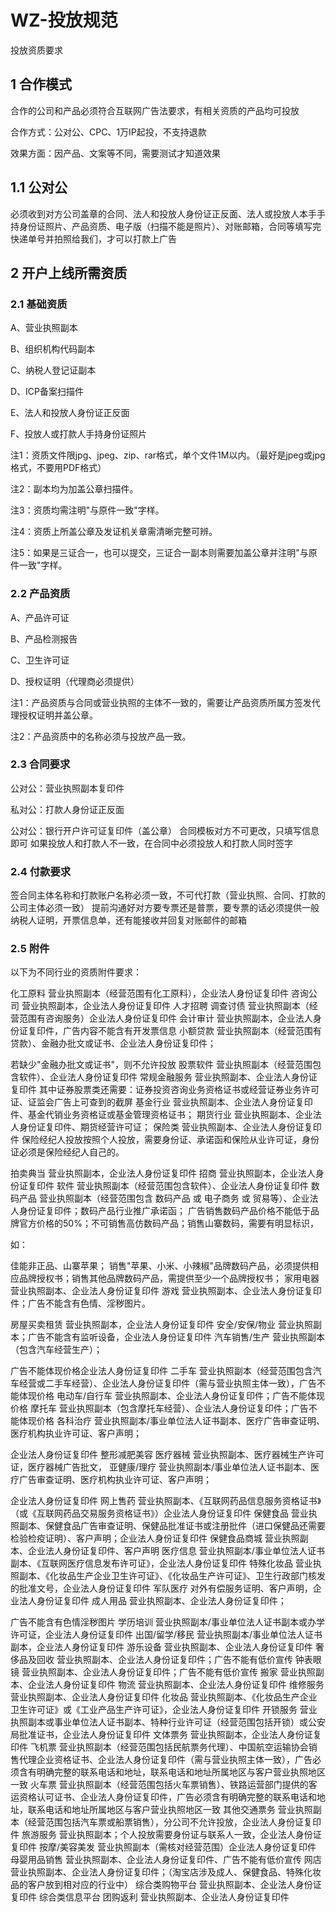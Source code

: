 # WZ-投放规范

投放资质要求

## 1 合作模式

合作的公司和产品必须符合互联网广告法要求，有相关资质的产品均可投放

合作方式：公对公、CPC、1万IP起投，不支持退款

效果方面：因产品、文案等不同，需要测试才知道效果

## 1.1 公对公

必须收到对方公司盖章的合同、法人和投放人身份证正反面、法人或投放人本手手持身份证照片、产品资质、电子版（扫描不能是照片）、对账邮箱，合同等填写完快递单号并拍照给我们，才可以打款上广告



## 2 开户上线所需资质

### 2.1 基础资质

A、营业执照副本 

B、组织机构代码副本 

C、纳税人登记证副本 

D、ICP备案扫描件 

E、法人和投放人身份证正反面 

F、投放人或打款人手持身份证照片



注1：资质文件限jpg、jpeg、zip、rar格式，单个文件1M以内。（最好是jpeg或jpg格式，不要用PDF格式） 

注2：副本均为加盖公章扫描件。 

注3：资质均需注明"与原件一致"字样。 

注4：资质上所盖公章及发证机关章需清晰完整可辨。 

注5：如果是三证合一，也可以提交，三证合一副本则需要加盖公章并注明"与原件一致"字样。

### 2.2 产品资质

A、产品许可证

B、产品检测报告

C、卫生许可证

D、授权证明（代理商必须提供） 



注1：产品资质与合同或营业执照的主体不一致的，需要让产品资质所属方签发代理授权证明并盖公章。 

注2：产品资质中的名称必须与投放产品一致。 

### 2.3 合同要求 

公对公：营业执照副本复印件

私对公：打款人身份证正反面 

公对公：银行开户许可证复印件（盖公章） 合同模板对方不可更改，只填写信息即可 如果投放人和打款人不一致，在合同中必须投放人和打款人同时签字 

### 2.4 付款要求

签合同主体名称和打款账户名称必须一致，不可代打款（营业执照、合同、打款的公司主体必须一致） 提前沟通好对方要专票还是普票，要专票的话必须提供一般纳税人证明，开票信息单，还有能接收并回复对账邮件的邮箱 

### 2.5 附件

以下为不同行业的资质附件要求：

化工原料 营业执照副本（经营范围有化工原料），企业法人身份证复印件 咨询公司 营业执照副本，企业法人身份证复印件 人才招聘 调查讨债 营业执照副本（经营范围有咨询服务）企业法人身份证复印件 会计审计 营业执照副本，企业法人身份证复印件，广告内容不能含有开发票信息 小额贷款 营业执照副本（经营范围有贷款）、金融办批文或证书、企业法人身份证复印件； 

若缺少"金融办批文或证书"，则不允许投放 股票软件 营业执照副本（经营范围包含软件）、企业法人身份证复印件 常规金融服务 营业执照副本、企业法人身份证复印件 其中证券股票类还需要：证券投资咨询业务资格证书或经营证券业务许可证、证监会广告上可查到的截屏 基金行业 营业执照副本、企业法人身份证复印件、基金代销业务资格证或基金管理资格证书； 期货行业 营业执照副本、企业法人身份证复印件、期货经营许可证； 保险类 营业执照副本、企业法人身份证复印件 保险经纪人投放按照个人投放，需要身份证、承诺函和保险从业许可证，身份证必须是保险经纪人自己的。 

拍卖典当 营业执照副本，企业法人身份证复印件 招商 营业执照副本，企业法人身份证复印件 软件 营业执照副本（经营范围包含软件）、企业法人身份证复印件 数码产品 营业执照副本（经营范围包含 数码产品 或 电子商务 或 贸易等）、企业法人身份证复印件；数码产品行业推广承诺函； 广告销售数码产品价格不能低于品牌官方价格的50%；不可销售高仿数码产品；销售山寨数码，需要有明显标识， 

如： 

佳能非正品、山寨苹果； 销售"苹果、小米、小辣椒"品牌数码产品，必须提供相应品牌授权书；销售其他品牌数码产品，需提供至少一个品牌授权书； 家用电器 营业执照副本、企业法人身份证复印件 游戏 营业执照副本、企业法人身份证复印件；广告不能含有色情、淫秽图片。 

房屋买卖租赁 营业执照副本，企业法人身份证复印件 安全/安保/物业 营业执照副本；广告不能含有监听设备，企业法人身份证复印件 汽车销售/生产 营业执照副本（包含汽车经营生产）； 

广告不能体现价格企业法人身份证复印件 二手车 营业执照副本（经营范围包含汽车经营或二手车经营）、企业法人身份证复印件（需与营业执照主体一致），广告不能体现价格 电动车/自行车 营业执照副本、企业法人身份证复印件；广告不能体现价格 摩托车 营业执照副本（包含摩托车经营）、企业法人身份证复印件；广告不能体现价格 各科治疗 营业执照副本/事业单位法人证书副本、医疗广告审查证明、医疗机构执业许可证、客户声明； 

企业法人身份证复印件 整形减肥美容 医疗器械 营业执照副本、医疗器械生产许可证，医疗器械广告批文， 亚健康/理疗 营业执照副本/事业单位法人证书副本、医疗广告审查证明、医疗机构执业许可证、客户声明； 

企业法人身份证复印件 网上售药 营业执照副本、《互联网药品信息服务资格证书》（或《互联网药品交易服务资格证书》）企业法人身份证复印件 保健食品 营业执照副本、保健食品广告审查证明、保健品批准证书或注册批件（进口保健品还需要检验检疫证明）、客户声明；企业法人身份证复印件 保健食品商城 营业执照副本、企业法人身份证复印件、客户声明 医疗信息 营业执照副本/事业单位法人证书副本、《互联网医疗信息发布许可证》，企业法人身份证复印件 特殊化妆品 营业执照副本、《化妆品生产企业卫生许可证》、《化妆品生产许可证》、卫生行政部门核发的批准文号，企业法人身份证复印件 军队医疗 对外有偿服务证明、客户声明，企业法人身份证复印件 成人用品 营业执照副本、企业法人身份证复印件； 

广告不能含有色情淫秽图片 学历培训 营业执照副本/事业单位法人证书副本或办学许可证，企业法人身份证复印件 出国/留学/移民 营业执照副本/事业单位法人证书副本，企业法人身份证复印件 游乐设备 营业执照副本、企业法人身份证复印件 奢侈品及回收 营业执照副本、企业法人身份证复印件；广告不能有低价宣传 钟表眼镜 营业执照副本、企业法人身份证复印件；广告不能有低价宣传 搬家 营业执照副本、企业法人身份证复印件 物流 营业执照副本、企业法人身份证复印件 维修服务 营业执照副本、企业法人身份证复印件 化妆品 营业执照副本、《化妆品生产企业卫生许可证》或《工业产品生产许可证》，企业法人身份证复印件 开锁服务 营业执照副本或事业单位法人证书副本、特种行业许可证（经营范围包括开锁）或公安局批准证书，企业法人身份证复印件 文体票务 营业执照副本，企业法人身份证复印件 飞机票 营业执照副本（经营范围包括民航票务代理）、中国航空运输协会销售代理企业资格证书、企业法人身份证复印件（需与营业执照主体一致），广告必须含有明确完整的联系电话和地址，联系电话和地址所属地区与客户营业执照地区一致 火车票 营业执照副本（经营范围包括火车票销售）、铁路运营部门提供的客运资格认可证书、企业法人身份证复印件，广告必须含有明确完整的联系电话和地址，联系电话和地址所属地区与客户营业执照地区一致 其他交通票务 营业执照副本（经营范围包括汽车票或船票销售），分公司不允许投放，企业法人身份证复印件 旅游服务 营业执照副本；个人投放需要身份证与联系人一致，企业法人身份证复印件 按摩/美容美发 营业执照副本（需核对经营范围）企业法人身份证复印件 母婴用品销售 营业执照副本、企业法人身份证复印件、广告不能有低价宣传 网店 营业执照副本、企业法人身份证复印件；（淘宝店涉及成人、保健食品、特殊化妆品的客户放到相对应的行业中） 综合类购物平台 营业执照副本、企业法人身份证复印件 综合类信息平台 团购返利 营业执照副本、企业法人身份证复印件
